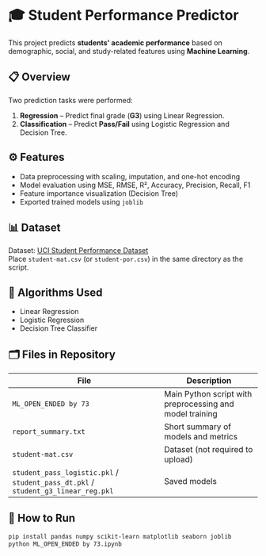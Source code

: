 # 🎓 Student Performance Predictor

This project predicts **students' academic performance** based on demographic, social, and study-related features using **Machine Learning**.

## 📋 Overview
Two prediction tasks were performed:
1. **Regression** – Predict final grade (**G3**) using Linear Regression.  
2. **Classification** – Predict **Pass/Fail** using Logistic Regression and Decision Tree.

## ⚙️ Features
- Data preprocessing with scaling, imputation, and one-hot encoding  
- Model evaluation using MSE, RMSE, R², Accuracy, Precision, Recall, F1  
- Feature importance visualization (Decision Tree)  
- Exported trained models using `joblib`

## 📊 Dataset
Dataset: [UCI Student Performance Dataset](https://archive.ics.uci.edu/dataset/320/student+performance)  
Place `student-mat.csv` (or `student-por.csv`) in the same directory as the script.

## 🧠 Algorithms Used
- Linear Regression  
- Logistic Regression  
- Decision Tree Classifier  

## 🗂️ Files in Repository
| File | Description |
|------|--------------|
| `ML_OPEN_ENDED by 73` | Main Python script with preprocessing and model training |
| `report_summary.txt` | Short summary of models and metrics |
| `student-mat.csv` | Dataset (not required to upload) |
| `student_pass_logistic.pkl` / `student_pass_dt.pkl` / `student_g3_linear_reg.pkl` | Saved models |

## 🚀 How to Run
```bash
pip install pandas numpy scikit-learn matplotlib seaborn joblib
python ML_OPEN_ENDED by 73.ipynb
